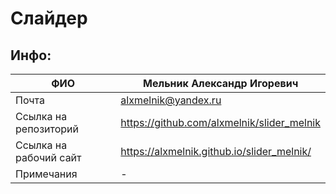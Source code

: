 # Слайдер


## Инфо:

| ФИО | Мельник Александр Игоревич |
| ------ | ------ |
| Почта | alxmelnik@yandex.ru|
| Ссылка на репозиторий | https://github.com/alxmelnik/slider_melnik|
| Ссылка на рабочий сайт | https://alxmelnik.github.io/slider_melnik/|
| Примечания | - |



